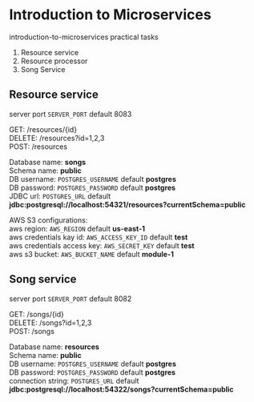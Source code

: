 # Introduction to Microservices
introduction-to-microservices practical tasks

1. Resource service
2. Resource processor
3. Song Service

## Resource service
server port `SERVER_PORT` default 8083 </br>

GET:     /resources/{id} </br>
DELETE:  /resources?id=1,2,3 </br>
POST:    /resources </br>

Database name: **songs** </br>
Schema name: **public** </br>
DB username: `POSTGRES_USERNAME` default **postgres** </br>
DB password: `POSTGRES_PASSWORD` default **postgres** </br>
JDBC url: `POSTGRES_URL` default **jdbc:postgresql://localhost:54321/resources?currentSchema=public**

AWS S3 configurations:</br>
aws region: `AWS_REGION` default **us-east-1** </br>
aws credentials kay id: `AWS_ACCESS_KEY_ID` default **test** </br>
aws credentials access key: `AWS_SECRET_KEY` default **test** </br>
aws s3 bucket: `AWS_BUCKET_NAME` default **module-1** </br>

## Song service
server port `SERVER_PORT` default 8082 </br>

GET:     /songs/{id} </br>
DELETE:  /songs?id=1,2,3 </br>
POST:    /songs </br>

Database name: **resources** </br>
Schema name: **public** </br>
DB username: `POSTGRES_USERNAME` default **postgres** </br>
DB password: `POSTGRES_PASSWORD` default **postgres** </br>
connection string: `POSTGRES_URL` default **jdbc:postgresql://localhost:54322/songs?currentSchema=public**
